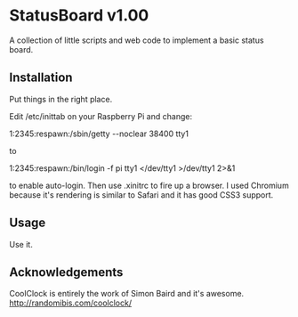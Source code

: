 StatusBoard v1.00
=================

A collection of little scripts and web code to implement a basic status board.

Installation
------------

Put things in the right place.

Edit /etc/inittab on your Raspberry Pi and change:

1:2345:respawn:/sbin/getty --noclear 38400 tty1 

to

1:2345:respawn:/bin/login -f pi tty1 </dev/tty1 >/dev/tty1 2>&1

to enable auto-login. Then use .xinitrc to fire up a browser. I used Chromium because it's rendering is similar to Safari and it has good CSS3 support.

Usage
-----

Use it.

Acknowledgements
----------------

CoolClock is entirely the work of Simon Baird and it's awesome.
http://randomibis.com/coolclock/

